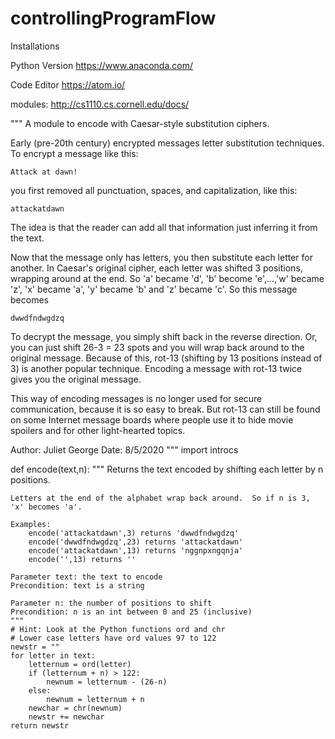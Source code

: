 # controllingProgramFlow

Installations

Python Version
https://www.anaconda.com/


Code Editor
https://atom.io/

modules:
http://cs1110.cs.cornell.edu/docs/


"""
A module to encode with Caesar-style substitution ciphers.

Early (pre-20th century) encrypted messages letter substitution techniques.  To encrypt
a message like this:

    Attack at dawn!

you first removed all punctuation, spaces, and capitalization, like this:

    attackatdawn

The idea is that the reader can add all that information just inferring it from the text.

Now that the message only has letters, you then substitute each letter for another.  In
Caesar's original cipher, each letter was shifted 3 positions, wrapping around at the end.
So 'a' became 'd', 'b' become 'e',...,'w' became 'z', 'x' became 'a', 'y' became 'b' and
'z' became 'c'. So this message becomes

    dwwdfndwgdzq

To decrypt the message, you simply shift back in the reverse direction.  Or, you can just
shift 26-3 = 23 spots and you will wrap back around to the original message.  Because of
this, rot-13 (shifting by 13 positions instead of 3) is another popular technique.
Encoding a message with rot-13 twice gives you the original message.

This way of encoding messages is no longer used for secure communication, because it
is so easy to break.  But rot-13 can still be found on some Internet message boards
where people use it to hide movie spoilers and for other light-hearted topics.

Author: Juliet George
Date: 8/5/2020
"""
import introcs


def encode(text,n):
    """
    Returns the text encoded by shifting each letter by n positions.

    Letters at the end of the alphabet wrap back around.  So if n is 3, 'x' becomes 'a'.

    Examples:
        encode('attackatdawn',3) returns 'dwwdfndwgdzq'
        encode('dwwdfndwgdzq',23) returns 'attackatdawn'
        encode('attackatdawn',13) returns 'nggnpxngqnja'
        encode('',13) returns ''

    Parameter text: the text to encode
    Precondition: text is a string

    Parameter n: the number of positions to shift
    Precondition: n is an int between 0 and 25 (inclusive)
    """
    # Hint: Look at the Python functions ord and chr
    # Lower case letters have ord values 97 to 122
    newstr = ""
    for letter in text:
        letternum = ord(letter)
        if (letternum + n) > 122:
            newnum = letternum - (26-n)
        else:
            newnum = letternum + n
        newchar = chr(newnum)
        newstr += newchar
    return newstr
